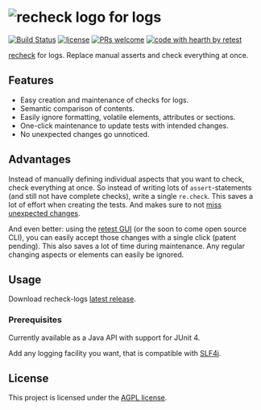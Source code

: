 # ![recheck logo](https://user-images.githubusercontent.com/1871610/41766965-b69d46a2-7608-11e8-97b4-c6b0f047d455.png) for logs

[![Build Status](https://travis-ci.com/retest/rechecklogs.svg?branch=master)](https://travis-ci.com/retest/recheck-logs)
[![license](https://img.shields.io/badge/license-AGPL-brightgreen.svg)](https://github.com/retest/recheck-logs/blob/master/LICENSE)
[![PRs welcome](https://img.shields.io/badge/PRs-welcome-ff69b4.svg)](https://github.com/retest/recheck-logs/issues?q=is%3Aissue+is%3Aopen+label%3A%22help+wanted%22)
[![code with hearth by retest](https://img.shields.io/badge/%3C%2F%3E%20with%20%E2%99%A5%20by-retest-C1D82F.svg)](https://retest.de/en/)

[recheck](https://github.com/retest/recheck) for logs. Replace manual asserts and check everything at once.


## Features

* Easy creation and maintenance of checks for logs.
* Semantic comparison of contents.
* Easily ignore formatting, volatile elements, attributes or sections.
* One-click maintenance to update tests with intended changes.
* No unexpected changes go unnoticed.


## Advantages

Instead of manually defining individual aspects that you want to check, check everything at once. So instead of writing lots of `assert`-statements (and still not have complete checks), write a single `re.check`. This saves a lot of effort when creating the tests. And makes sure to not [miss unexpected changes](https://hackernoon.com/assertions-considered-harmful-d3770d818054).

And even better: using the [retest GUI](https://retest.de/en/) (or the soon to come open source CLI), you can easily accept those changes with a single click (patent pending). This also saves a lot of time during maintenance. Any regular changing aspects or elements can easily be ignored.


## Usage

Download recheck-logs [latest release](https://github.com/retest/recheck-logs/releases/).

### Prerequisites

Currently available as a Java API with support for JUnit 4. 

Add any logging facility you want, that is compatible with [SLF4j](https://www.slf4j.org/).


## License

This project is licensed under the [AGPL license](LICENSE).

